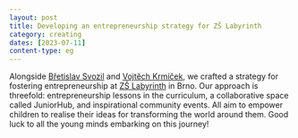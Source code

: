 ```yaml
---
layout: post
title: Developing an entrepreneurship strategy for ZŠ Labyrinth
category: creating
dates: [2023-07-11]
content-type: eg
---
```


Alongside [Břetislav Svozil](https://cz.linkedin.com/in/b%C5%99etislav-svozil-5a4069b5) and [Vojtěch Krmíček](https://cz.linkedin.com/in/krmicek), we crafted a strategy for fostering entrepreneurship at [ZŠ Labyrinth](https://labyrinthschool.cz/) in Brno. Our approach is threefold: entrepreneurship lessons in the curriculum, a collaborative space called JuniorHub, and inspirational community events. All aim to empower children to realise their ideas for transforming the world around them. Good luck to all the young minds embarking on this journey!
